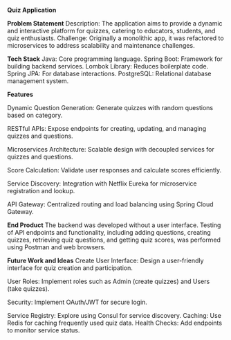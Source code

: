 **Quiz Application**

**Problem Statement**
Description: The application aims to provide a dynamic and interactive platform for quizzes, catering to educators, students, and quiz enthusiasts.
Challenge: Originally a monolithic app, it was refactored to microservices to address scalability and maintenance challenges.

**Tech Stack**
Java: Core programming language.
Spring Boot: Framework for building backend services.
Lombok Library: Reduces boilerplate code.
Spring JPA: For database interactions.
PostgreSQL: Relational database management system.

**Features**

Dynamic Question Generation: Generate quizzes with random questions based on category.

RESTful APIs: Expose endpoints for creating, updating, and managing quizzes and questions.

Microservices Architecture: Scalable design with decoupled services for quizzes and questions.

Score Calculation: Validate user responses and calculate scores efficiently.

Service Discovery: Integration with Netflix Eureka for microservice registration and lookup.

API Gateway: Centralized routing and load balancing using Spring Cloud Gateway.

**End Product**
The backend was developed without a user interface. Testing of API endpoints and functionality, including adding questions, creating quizzes, retrieving quiz questions, and getting quiz scores, was performed using Postman and web browsers.

**Future Work and Ideas**
Create User Interface: Design a user-friendly interface for quiz creation and participation.

User Roles: Implement roles such as Admin (create quizzes) and Users (take quizzes).

Security: Implement OAuth/JWT for secure login.

Service Registry: Explore using Consul for service discovery.
Caching: Use Redis for caching frequently used quiz data.
Health Checks: Add endpoints to monitor service status.
